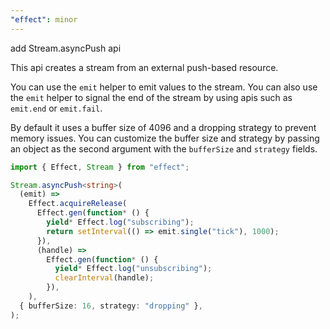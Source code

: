 ```yaml
---
"effect": minor
---
```


add Stream.asyncPush api

This api creates a stream from an external push-based resource.

You can use the `emit` helper to emit values to the stream. You can also use
the `emit` helper to signal the end of the stream by using apis such as
`emit.end` or `emit.fail`.

By default it uses a buffer size of 4096 and a dropping strategy to prevent
memory issues. You can customize the buffer size and strategy by passing an
object as the second argument with the `bufferSize` and `strategy` fields.

```ts
import { Effect, Stream } from "effect";

Stream.asyncPush<string>(
  (emit) =>
    Effect.acquireRelease(
      Effect.gen(function* () {
        yield* Effect.log("subscribing");
        return setInterval(() => emit.single("tick"), 1000);
      }),
      (handle) =>
        Effect.gen(function* () {
          yield* Effect.log("unsubscribing");
          clearInterval(handle);
        }),
    ),
  { bufferSize: 16, strategy: "dropping" },
);
```
